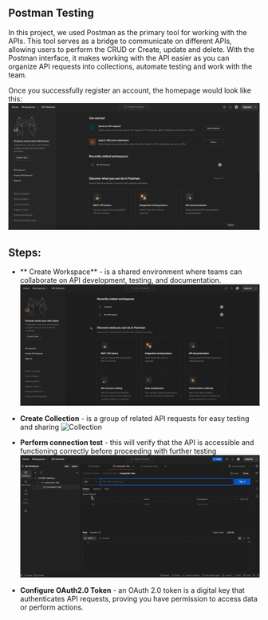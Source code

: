 Postman Testing
---
In this project, we used Postman as the primary tool for working with the APIs. This tool serves as a bridge to communicate on different APIs, allowing users to perform the CRUD or Create, update and delete. With the Postman interface, it makes working with the API easier as you can organize API requests into collections, automate testing and work with the team.


Once you successfully register an account, the homepage would look like this:
![Hompage](images/1-homepage.png)


Steps:
---
- ** Create Workspace** - is a shared environment where teams can collaborate on API development, testing, and documentation.
![Workspace](images/workspace.gif)

- **Create Collection** - is a group of related API requests for easy testing and sharing
![Collection](images/collection.gif)

- **Perform connection test** - this will verify that the API is accessible and functioning correctly before proceeding with further testing
![Connection Test](images/Connection-Test.gif)

- **Configure OAuth2.0 Token** - an OAuth 2.0 token is a digital key that authenticates API requests, proving you have permission to access data or perform actions.


